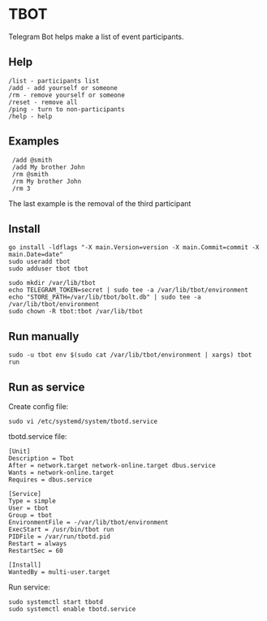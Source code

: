 # TBOT
Telegram Bot helps make a list of event participants.

## Help
    /list - participants list
    /add - add yourself or someone
    /rm - remove yourself or someone
    /reset - remove all
    /ping - turn to non-participants
    /help - help

## Examples
     /add @smith
     /add My brother John
     /rm @smith
     /rm My brother John
     /rm 3

The last example is the removal of the third participant

## Install

    go install -ldflags "-X main.Version=version -X main.Commit=commit -X main.Date=date"
    sudo useradd tbot
    sudo adduser tbot tbot
    
    sudo mkdir /var/lib/tbot
    echo TELEGRAM_TOKEN=secret | sudo tee -a /var/lib/tbot/environment
    echo "STORE_PATH=/var/lib/tbot/bolt.db" | sudo tee -a /var/lib/tbot/environment
    sudo chown -R tbot:tbot /var/lib/tbot
    
## Run manually    
    
    sudo -u tbot env $(sudo cat /var/lib/tbot/environment | xargs) tbot run
    
## Run as service
Create config file:

    sudo vi /etc/systemd/system/tbotd.service
   
tbotd.service file:
   
    [Unit]
    Description = Tbot
    After = network.target network-online.target dbus.service
    Wants = network-online.target
    Requires = dbus.service
    
    [Service]
    Type = simple
    User = tbot
    Group = tbot
    EnvironmentFile = -/var/lib/tbot/environment
    ExecStart = /usr/bin/tbot run
    PIDFile = /var/run/tbotd.pid
    Restart = always
    RestartSec = 60
    
    [Install]
    WantedBy = multi-user.target

Run service: 
    
    sudo systemctl start tbotd
    sudo systemctl enable tbotd.service
